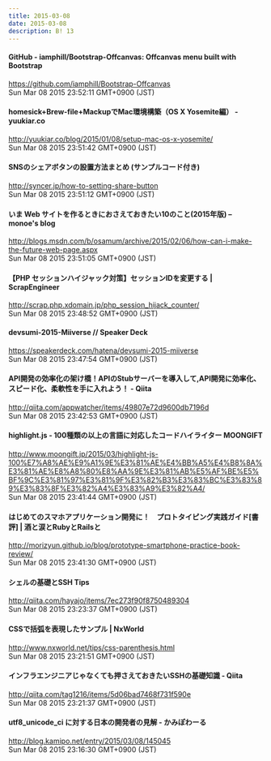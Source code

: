 ```yaml
---
title: 2015-03-08
date: 2015-03-08
description: B! 13
---
```


#### GitHub - iamphill/Bootstrap-Offcanvas: Offcanvas menu built with Bootstrap
https://github.com/iamphill/Bootstrap-Offcanvas<br>
Sun Mar 08 2015 23:52:11 GMT+0900 (JST)<br>


#### homesick+Brew-file+MackupでMac環境構築（OS X Yosemite編） - yuukiar.co
http://yuukiar.co/blog/2015/01/08/setup-mac-os-x-yosemite/<br>
Sun Mar 08 2015 23:51:42 GMT+0900 (JST)<br>


#### SNSのシェアボタンの設置方法まとめ (サンプルコード付き)
http://syncer.jp/how-to-setting-share-button<br>
Sun Mar 08 2015 23:51:12 GMT+0900 (JST)<br>


#### いま Web サイトを作るときにおさえておきたい10のこと(2015年版) – monoe's blog
http://blogs.msdn.com/b/osamum/archive/2015/02/06/how-can-i-make-the-future-web-page.aspx<br>
Sun Mar 08 2015 23:51:05 GMT+0900 (JST)<br>


#### 【PHP セッションハイジャック対策】セッションIDを変更する | ScrapEngineer
http://scrap.php.xdomain.jp/php_session_hijack_counter/<br>
Sun Mar 08 2015 23:48:52 GMT+0900 (JST)<br>


#### devsumi-2015-Miiverse // Speaker Deck
https://speakerdeck.com/hatena/devsumi-2015-miiverse<br>
Sun Mar 08 2015 23:47:54 GMT+0900 (JST)<br>


#### API開発の効率化の架け橋！APIのStubサーバーを導入して,API開発に効率化、スピード化、柔軟性を手に入れよう！ - Qiita
http://qiita.com/appwatcher/items/49807e72d9600db7196d<br>
Sun Mar 08 2015 23:42:53 GMT+0900 (JST)<br>


#### highlight.js -  100種類の以上の言語に対応したコードハイライター MOONGIFT
http://www.moongift.jp/2015/03/highlight-js-100%E7%A8%AE%E9%A1%9E%E3%81%AE%E4%BB%A5%E4%B8%8A%E3%81%AE%E8%A8%80%E8%AA%9E%E3%81%AB%E5%AF%BE%E5%BF%9C%E3%81%97%E3%81%9F%E3%82%B3%E3%83%BC%E3%83%89%E3%83%8F%E3%82%A4%E3%83%A9%E3%82%A4/<br>
Sun Mar 08 2015 23:41:44 GMT+0900 (JST)<br>


#### はじめてのスマホアプリケーション開発に！　プロトタイピング実践ガイド[書評] | 酒と涙とRubyとRailsと
http://morizyun.github.io/blog/prototype-smartphone-practice-book-review/<br>
Sun Mar 08 2015 23:41:30 GMT+0900 (JST)<br>


#### シェルの基礎とSSH Tips
http://qiita.com/hayajo/items/7ec273f90f8750489304<br>
Sun Mar 08 2015 23:23:37 GMT+0900 (JST)<br>


#### CSSで括弧を表現したサンプル | NxWorld
http://www.nxworld.net/tips/css-parenthesis.html<br>
Sun Mar 08 2015 23:21:51 GMT+0900 (JST)<br>


#### インフラエンジニアじゃなくても押さえておきたいSSHの基礎知識 - Qiita
http://qiita.com/tag1216/items/5d06bad7468f731f590e<br>
Sun Mar 08 2015 23:21:37 GMT+0900 (JST)<br>


#### utf8_unicode_ci に対する日本の開発者の見解 - かみぽわーる
http://blog.kamipo.net/entry/2015/03/08/145045<br>
Sun Mar 08 2015 23:16:30 GMT+0900 (JST)<br>


